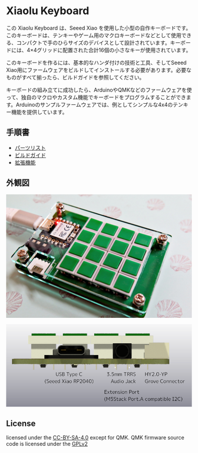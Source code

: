 Xiaolu Keyboard
===============

この Xiaolu Keyboard は、Seeed Xiao を使用した小型の自作キーボードです。このキーボードは、テンキーやゲーム用のマクロキーボードなどとして使用できる、コンパクトで手のひらサイズのデバイスとして設計されています。キーボードには、4×4グリッドに配置された合計16個の小さなキーが使用されています。

このキーボードを作るには、基本的なハンダ付けの技術と工具、そしてSeeed Xiao用にファームウェアをビルドしてインストールする必要があります。必要なものがすべて揃ったら、ビルドガイドを参照してください。

キーボードの組み立てに成功したら、ArduinoやQMKなどのファームウェアを使って、独自のマクロやカスタム機能でキーボードをプログラムすることができます。Arduinoのサンプルファームウェアでは、例としてシンプルな4x4のテンキー機能を提供しています。

## 手順書

* [パーツリスト](docs/bom.md)
* [ビルドガイド](docs/building_instruction.md)
* [拡張機能](docs/extensible_features.md)

## 外観図

![組立例](docs/xiaolu_kbd_with_sandwitch_mount.jpg)

![インタフェース(3D CG)](docs/xiaolu_interfaces_3d.png)

## License

licensed under the [CC-BY-SA-4.0](https://creativecommons.org/licenses/by-sa/4.0/) except for QMK.
QMK firmware source code is licensed under the [GPLv2](https://www.gnu.org/licenses/old-licenses/gpl-2.0.html)
